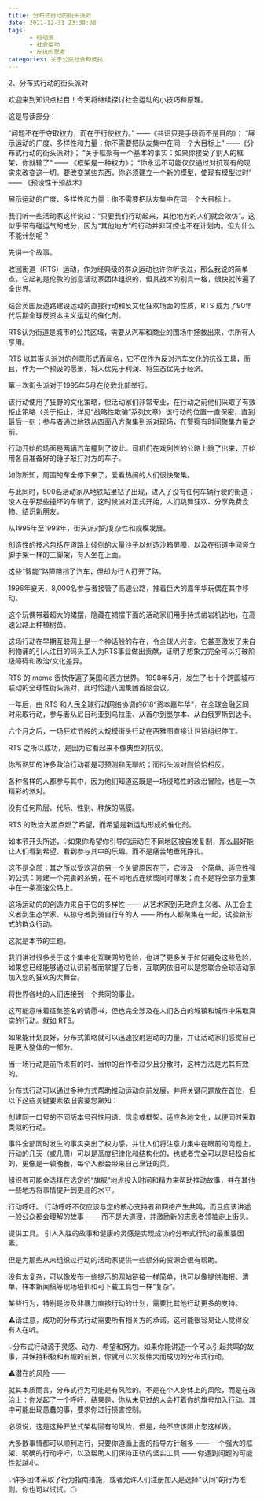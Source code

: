 ```yaml
---
title: 分布式行动的街头派对
date: 2021-12-31 23:38:08
tags:
      - 行动派
      - 社会运动
      - 反抗的思考
categories: 关于公民社会和反抗
---
```

2、分布式行动的街头派对
 
欢迎来到知识点栏目！今天将继续探讨社会运动的小技巧和原理。

这是导读部分：

“问题不在于夺取权力，而在于行使权力。” ——《共识只是手段而不是目的》；
“展示运动的广度、多样性和力量；你不需要把队友集中在同一个大目标上” ——《分布式行动的街头派对》；
“关于框架有一个基本的事实：如果你接受了别人的框架，你就输了” —— 《框架是一种权力》；
“你永远不可能仅仅通过对抗现有的现实来改变这一切。要改变某些东西，你必须建立一个新的模型，使现有模型过时” —— 《预设性干预战术》

展示运动的广度、多样性和力量；你不需要把队友集中在同一个大目标上。

我们听一些活动家这样说过：“只要我们行动起来，其他地方的人们就会效仿”。这似乎带有碰运气的成分，因为“其他地方”的行动并非可控也不在计划内。但为什么不能计划呢？

先讲一个故事。

收回街道（RTS）运动，作为经典级的群众运动也许你听说过，那么我说的简单点。它起初是伦敦的创意活动家团体组织的，但其战术的别具一格，很快就传遍了全世界。

结合英国反道路建设运动的直接行动和反文化狂欢场面的性质，RTS 成为了90年代后期全球反资本主义运动的催化剂。

RTS认为街道是城市的公共区域，需要从汽车和商业的围场中拯救出来，供所有人享用。

RTS 以其街头派对的创意形式而闻名，它不仅作为反对汽车文化的抗议工具，而且，作为一个预设的愿景，将人优先于利润、将生态优先于经济。

第一次街头派对于1995年5月在伦敦北部举行。

该行动使用了狂野的文化策略，但活动家们非常专业，在行动之前他们采取了有效拒止策略（关于拒止，详见“战略性欺骗”系列文章）该行动的位置一直保密，直到最后一刻；参与者通过地铁从四面八方聚集到派对现场，在警察有时间聚集力量之前。

行动开始的场面是两辆汽车撞到了彼此。司机们在戏剧性的公路上跳了出来，开始用各自准备好的锤子敲打对方的车子。

如你所知，周围的车全停下来了，爱看热闹的人们很快聚集。

与此同时，500名活动家从地铁站里钻了出现，进入了没有任何车辆行驶的街道；没人在乎那些撞坏的车辆了，这时候派对正式开始，人们跳舞狂欢、分享免费食物、结识新朋友。

从1995年至1998年，街头派对的复杂性和规模发展。

创造性的技术包括在道路上倾倒的大量沙子以创造沙箱屏障，以及在街道中间竖立脚手架一样的三脚架，有人坐在上面。

这些“智能”路障阻挡了汽车，但却为行人打开了路。

1996年夏天，8,000名参与者接管了高速公路，推着巨大的嘉年华玩偶在其中移动。

这个玩偶带着超大的裙摆，隐藏在裙摆下面的活动家们用手持式凿岩机钻地，在高速公路上种植树苗。

这场行动在早期互联网上是一个神话般的存在，令全球人兴奋。它甚至激发了来自利物浦的引人注目的码头工人为RTS事业做出贡献，证明了想象力完全可以打破阶级障碍和政治/文化差异。

RTS 的 meme 很快传遍了英国和西方世界。 1998年5月，发生了七十个跨国城市联动的全球性街头派对，此时恰逢八国集团首脑会议。

一年后，由 RTS 和人民全球行动网络协调的618“资本嘉年华”，在全球金融区同时采取行动，参与者从尼日利亚到乌拉圭、从首尔到墨尔本、从白俄罗斯到达卡。

六个月之后，一场狂欢节般的大规模街头行动在西雅图直接让世贸组织停工。

RTS 之所以成功，是因为它看起来不像典型的抗议。

你所熟知的许多政治行动都是可预测和无聊的；而街头派对则恰恰相反。

各种各样的人都参与其中，因为他们知道这既是一场侵略性的政治冒险，也是一次精彩的派对。

没有任何阶层、代际、性别、种族的隔膜。

RTS 的政治大胆点燃了希望，而希望是新运动形成的催化剂。


如本节开头所述，💡如果你希望你引导的运动在不同地区被自发复制，那么最好能让人们看到希望、看到参与其中的乐趣。而不是痛苦地垂死挣扎。

这不是全部；其之所以受欢迎的另一个关键原因在于，它涉及一个简单、适应性强的公式：筹建一个完善的系统，在不同地点连续或同时爆发；而不是将全部力量集中在一条高速公路上。

这场运动的的创造力来自于它的多样性 —— 从艺术家到无政府主义者、从工会主义者到生态学家、从掠夺者到骑自行车的人 —— 所有人都聚集在一起，试验新形式的群众行动。

这就是本节的主题。

我们讲过很多关于这个集中化互联网的危险，也讲了更多关于如何避免这些危险，如果您已经能够通过认识前者而掌握了后者，互联网依旧可以是您联合全球活动家加入您的狂欢的大舞台。

将世界各地的人们连接到一个共同的事业。

这可能意味着征集签名的请愿书，但也完全涉及在人们各自的城镇和城市中采取真实的行动。就如 RTS。

如果能计划良好，分布式策略就可以迅速投射运动的力量，并让活动家们感觉自己是更大整体的一部分。

当一场行动是前所未有的时、当你的合作者过少且分散时，这种方法是尤其有效的。

分布式行动可以通过多种方式帮助推动运动向前发展，并将关键问题放在首位，但以下这些关键要素依旧需要您熟知：

创建同一口号的不同版本号召性用语、信息或框架，适应各地文化，以便同时采取类似的行动。

事件全部同时发生的事实突出了权力感，并让人们将注意力集中在眼前的问题上。
行动的几天（或几周）可以是高度纪律化和结构化的，也或者完全可以是轻松自如的，更像是一顿晚餐，每个人都会带来自己烹饪的菜。

组织者可能会选择在选定的“旗舰”地点投入时间和精力来帮助推动故事，并在其他一些地方将事情提升到更高的水平。

行动呼吁。
行动呼吁不仅应该与您的核心支持者和网络产生共鸣，而且应该讲述一般公众都会理解的故事 —— 而不是大道理，并激励新的志愿者领袖走上街头。

提供工具。
引人入胜的故事和健康的灵感是实现成功的分布式行动的最重要因素。

但是为那些从未组织过行动的活动家提供一些额外的资源会很有帮助。

没有太复杂，可以像发布一些提示的网站链接一样简单，也可以像提供海报、清单、样本新闻稿等现场培训和可下载工具包一样“复杂”。

某些行为，特别是涉及非暴力直接行动的计划，需要比其他行动更多的支持。

⚠️请注意，成功的分布式行动需要所有相关方的承诺。这可能很容易让人觉得没有人在听。

💡分布式行动源于灵感、动力、希望和努力。如果你能讲述一个可以引起共鸣的故事，并保持积极和有趣的前景，你就可以实现伟大而成功的分布式行动。

⚠️潜在的风险 ——

就其本质而言，分布式行为可能是有风险的。不是在个人身体上的风险，而是在政治上：你发起了一个呼吁，结果是，你从未见过的人会打着你的旗号加入行动。其中可能出现愚蠢的事，要求你进行损害控制。

必须说，这是这种开放式架构固有的风险，但是，绝不应该阻止您这样做。

大多数事情都可以顺利进行，只要你遵循上面的指导方针越多 —— 一个强大的框架、明确的行动呼吁，以及帮助人们保持正轨的坚实工具 —— 你遇到问题的可能性就越小。

💡许多团体采取了行为指南措施，或者允许人们注册加入是选择“认同”的行为准则。你也可以试试。⚪️